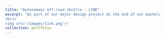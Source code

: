 ```yaml
---
title: "Autonomous off-road shuttle - LINK"
excerpt: "As part of our major design project at the end of our bachelor's degree, our team developed an autonomous off-road shuttle service with the aim of linking the Université de Sherbrooke and the ACELP Innovation Park.<br/>
<br/>
<img src='/images/link.png'>"
collection: portfolio
---
```


<!-- In the context of the COVID-19 pandemic, the supply of personal protective equipment, and in particular surgical masks, promises to be a challenge over the coming weeks and months. Healthcare workers and those providing essential services are the first to be affected, but the latest government recommendations also advise the general public to wear masks when travelling, if necessary. It is essential to find rapid, local solutions to meet the need for protective masks. With this challenge, the initiative aims to mobilise the student community and the Estrie community to respond locally to this need through the know-how of local suppliers and manufacturers. -->